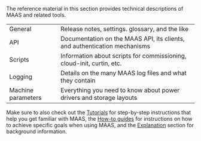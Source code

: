 <!-- "Reference" -->

The reference material in this section provides technical descriptions of MAAS and related tools.

|                    |                                                                           |
|--------------------|---------------------------------------------------------------------------|
| General            | Release notes, settings. glossary, and the like                           |
| API                | Documentation on the MAAS API, its clients, and authentication mechanisms |
| Scripts            | Information about scripts for commissioning, cloud-init, curtin, etc.     |
| Logging            | Details on the many MAAS log files and what they contain                  |
| Machine parameters | Everything you need to know about power drivers and storage layouts       |

Make sure to also check out the [Tutorials](/t/tutorials/6140) for step-by-step instructions that help you get familiar with MAAS, the [How-to guides](/t/how-to-guides/6663) for instructions on how to achieve specific goals when using MAAS, and the [Explanation](/t/explanation/6141) section for background information.

